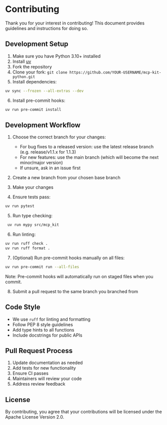 # Contributing

Thank you for your interest in contributing! This document provides guidelines and instructions for doing so.

## Development Setup

1. Make sure you have Python 3.10+ installed
2. Install [uv](https://docs.astral.sh/uv/getting-started/installation/)
3. Fork the repository
4. Clone your fork: `git clone https://github.com/YOUR-USERNAME/mcp-kit-python.git`
5. Install dependencies:
```bash
uv sync --frozen --all-extras --dev
```

6. Install pre-commit hooks:
```bash
uv run pre-commit install
```

## Development Workflow

1. Choose the correct branch for your changes:
   - For bug fixes to a released version: use the latest release branch (e.g. release/v1.1.x for 1.1.3)
   - For new features: use the main branch (which will become the next minor/major version)
   - If unsure, ask in an issue first

2. Create a new branch from your chosen base branch

3. Make your changes

4. Ensure tests pass:
```bash
uv run pytest
```

5. Run type checking:
```bash
 uv run mypy src/mcp_kit
 ```

6. Run linting:
```bash
uv run ruff check .
uv run ruff format .
```

7. (Optional) Run pre-commit hooks manually on all files:
```bash
uv run pre-commit run --all-files
```
   Note: Pre-commit hooks will automatically run on staged files when you commit.

8. Submit a pull request to the same branch you branched from

## Code Style

- We use `ruff` for linting and formatting
- Follow PEP 8 style guidelines
- Add type hints to all functions
- Include docstrings for public APIs

## Pull Request Process

1. Update documentation as needed
2. Add tests for new functionality
3. Ensure CI passes
4. Maintainers will review your code
5. Address review feedback

## License

By contributing, you agree that your contributions will be licensed under the Apache License Version 2.0.

